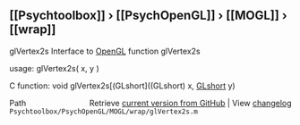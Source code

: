 ## [[Psychtoolbox]] &#8250; [[PsychOpenGL]] &#8250; [[MOGL]] &#8250; [[wrap]]

glVertex2s  Interface to [OpenGL](OpenGL) function glVertex2s  
  
usage:  glVertex2s( x, y )  
  
C function:  void glVertex2s[(GLshort]((GLshort) x, [GLshort](GLshort) y)  




<div class="code_header" style="text-align:right;">
  <span style="float:left;">Path&nbsp;&nbsp;</span> <span class="counter">Retrieve <a href=
  "https://raw.github.com/Psychtoolbox-3/Psychtoolbox-3/beta/Psychtoolbox/PsychOpenGL/MOGL/wrap/glVertex2s.m">current version from GitHub</a> | View <a href=
  "https://github.com/Psychtoolbox-3/Psychtoolbox-3/commits/beta/Psychtoolbox/PsychOpenGL/MOGL/wrap/glVertex2s.m">changelog</a></span>
</div>
<div class="code">
  <code>Psychtoolbox/PsychOpenGL/MOGL/wrap/glVertex2s.m</code>
</div>

